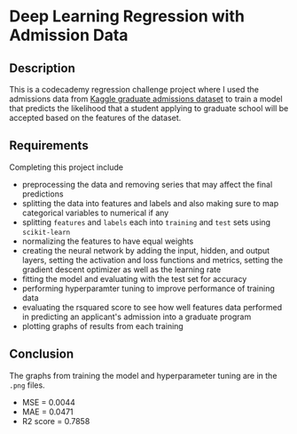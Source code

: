 # Deep Learning Regression with Admission Data

## Description

This is a codecademy regression challenge project where I used the admissions data from [Kaggle graduate admissions dataset](https://www.kaggle.com/datasets/mohansacharya/graduate-admissions?select=Admission_Predict_Ver1.1.csv) to train a model that predicts the likelihood that a student applying to graduate school will be accepted based on the features of the dataset.

## Requirements

Completing this project include 

+ preprocessing the data and removing series that may affect the final predictions
+ splitting the data into features and labels and also making sure to map categorical variables to numerical if any
+ splitting `features` and `labels` each into `training` and `test` sets using `scikit-learn`
+ normalizing the features to have equal weights
+ creating the neural network by adding the input, hidden, and output layers, setting the activation and loss functions and metrics, setting the gradient descent optimizer as well as the learning rate
+ fitting the model and evaluating with the test set for accuracy
+ performing hyperparamter tuning to improve performance of training data
+ evaluating the rsquared score to see how well features data performed in predicting an applicant's admission into a graduate program
+ plotting graphs of results from each training

## Conclusion

The graphs from training the model and hyperparameter tuning are in the `.png` files.

+ MSE = 0.0044
+ MAE = 0.0471
+ R2 score = 0.7858